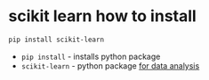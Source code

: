 # scikit learn how to install

```bash
pip install scikit-learn
```

- `pip install` - installs python package
- `scikit-learn` - python package [for data analysis](https://scikit-learn.org/)


